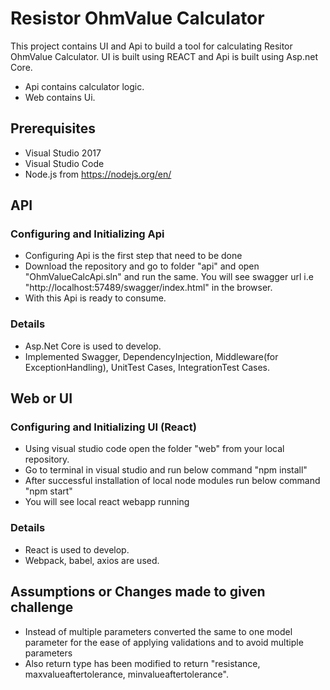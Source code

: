 # Resistor OhmValue Calculator

This project contains UI and Api to build a tool for calculating Resitor OhmValue Calculator. UI is built using REACT and Api is built
using Asp.net Core.

- Api contains calculator logic.
- Web contains Ui.

## Prerequisites
- Visual Studio 2017
- Visual Studio Code
- Node.js from https://nodejs.org/en/

## API
### Configuring and Initializing Api
- Configuring Api is the first step that need to be done
- Download the repository and go to folder "api" and open "OhmValueCalcApi.sln" and run the same. 
You will see swagger url i.e "http://localhost:57489/swagger/index.html" in the browser.
- With this Api is ready to consume.

### Details
- Asp.Net Core is used to develop.
- Implemented Swagger, DependencyInjection, Middleware(for ExceptionHandling), UnitTest Cases, IntegrationTest Cases.

## Web or UI
### Configuring and Initializing UI (React)
- Using visual studio code open the folder "web" from your local repository.
- Go to terminal in visual studio and run below command
  "npm install"
- After successful installation of local node modules run below command
  "npm start"
- You will see local react webapp running

### Details
- React is used to develop.
- Webpack, babel, axios are used.

## Assumptions or Changes made to given challenge

- Instead of multiple parameters converted the same to one model parameter for the ease of 
applying validations and to avoid multiple parameters
- Also return type has been modified to return "resistance, maxvalueaftertolerance, minvalueaftertolerance".
